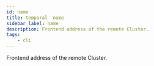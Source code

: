 ```yaml
---
id: name
title: temporal  name
sidebar_label: name
description: Frontend address of the remote Cluster.
tags:
    - cli
---
```


Frontend address of the remote Cluster.

